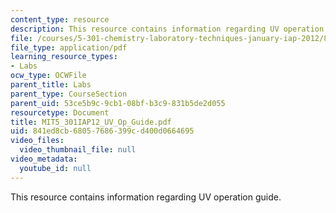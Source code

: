 ```yaml
---
content_type: resource
description: This resource contains information regarding UV operation guide.
file: /courses/5-301-chemistry-laboratory-techniques-january-iap-2012/841ed8cb68057686399cd400d0664695_MIT5_301IAP12_UV_Op_Guide.pdf
file_type: application/pdf
learning_resource_types:
- Labs
ocw_type: OCWFile
parent_title: Labs
parent_type: CourseSection
parent_uid: 53ce5b9c-9cb1-08bf-b3c9-831b5de2d055
resourcetype: Document
title: MIT5_301IAP12_UV_Op_Guide.pdf
uid: 841ed8cb-6805-7686-399c-d400d0664695
video_files:
  video_thumbnail_file: null
video_metadata:
  youtube_id: null
---
```

This resource contains information regarding UV operation guide.

